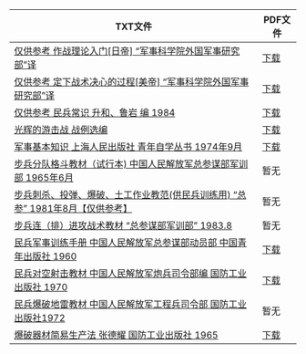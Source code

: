 | TXT文件 | PDF文件 |
| ------- | ------- |
| [仅供参考 作战理论入门[日帝] “军事科学院外国军事研究部”译](E%20%E5%86%9B%E4%BA%8B%E6%95%99%E6%9D%90/%E4%BB%85%E4%BE%9B%E5%8F%82%E8%80%83%20%E4%BD%9C%E6%88%98%E7%90%86%E8%AE%BA%E5%85%A5%E9%97%A8%5B%E6%97%A5%E5%B8%9D%5D%20%E2%80%9C%E5%86%9B%E4%BA%8B%E7%A7%91%E5%AD%A6%E9%99%A2%E5%A4%96%E5%9B%BD%E5%86%9B%E4%BA%8B%E7%A0%94%E7%A9%B6%E9%83%A8%E2%80%9D%E8%AF%91.txt) | [下载](E%20%E5%86%9B%E4%BA%8B%E6%95%99%E6%9D%90/%E4%BB%85%E4%BE%9B%E5%8F%82%E8%80%83%20%E4%BD%9C%E6%88%98%E7%90%86%E8%AE%BA%E5%85%A5%E9%97%A8%5B%E6%97%A5%E5%B8%9D%5D%20%E2%80%9C%E5%86%9B%E4%BA%8B%E7%A7%91%E5%AD%A6%E9%99%A2%E5%A4%96%E5%9B%BD%E5%86%9B%E4%BA%8B%E7%A0%94%E7%A9%B6%E9%83%A8%E2%80%9D%E8%AF%91.pdf) |
| [仅供参考 定下战术决心的过程[美帝] “军事科学院外国军事研究部”译](E%20%E5%86%9B%E4%BA%8B%E6%95%99%E6%9D%90/%E4%BB%85%E4%BE%9B%E5%8F%82%E8%80%83%20%E5%AE%9A%E4%B8%8B%E6%88%98%E6%9C%AF%E5%86%B3%E5%BF%83%E7%9A%84%E8%BF%87%E7%A8%8B%5B%E7%BE%8E%E5%B8%9D%5D%20%E2%80%9C%E5%86%9B%E4%BA%8B%E7%A7%91%E5%AD%A6%E9%99%A2%E5%A4%96%E5%9B%BD%E5%86%9B%E4%BA%8B%E7%A0%94%E7%A9%B6%E9%83%A8%E2%80%9D%E8%AF%91.txt) | [下载](E%20%E5%86%9B%E4%BA%8B%E6%95%99%E6%9D%90/%E4%BB%85%E4%BE%9B%E5%8F%82%E8%80%83%20%E5%AE%9A%E4%B8%8B%E6%88%98%E6%9C%AF%E5%86%B3%E5%BF%83%E7%9A%84%E8%BF%87%E7%A8%8B%5B%E7%BE%8E%E5%B8%9D%5D%20%E2%80%9C%E5%86%9B%E4%BA%8B%E7%A7%91%E5%AD%A6%E9%99%A2%E5%A4%96%E5%9B%BD%E5%86%9B%E4%BA%8B%E7%A0%94%E7%A9%B6%E9%83%A8%E2%80%9D%E8%AF%91.pdf) |
| [仅供参考 民兵常识 升和、鲁岩 编 1984](E%20%E5%86%9B%E4%BA%8B%E6%95%99%E6%9D%90/%E4%BB%85%E4%BE%9B%E5%8F%82%E8%80%83%20%E6%B0%91%E5%85%B5%E5%B8%B8%E8%AF%86%20%E5%8D%87%E5%92%8C%E3%80%81%E9%B2%81%E5%B2%A9%20%E7%BC%96%201984.txt) | [下载](E%20%E5%86%9B%E4%BA%8B%E6%95%99%E6%9D%90/%E4%BB%85%E4%BE%9B%E5%8F%82%E8%80%83%20%E6%B0%91%E5%85%B5%E5%B8%B8%E8%AF%86%20%E5%8D%87%E5%92%8C%E3%80%81%E9%B2%81%E5%B2%A9%20%E7%BC%96%201984.pdf) |
| [光辉的游击战 战例选编](E%20%E5%86%9B%E4%BA%8B%E6%95%99%E6%9D%90/%E5%85%89%E8%BE%89%E7%9A%84%E6%B8%B8%E5%87%BB%E6%88%98%20%E6%88%98%E4%BE%8B%E9%80%89%E7%BC%96.txt) | [下载](E%20%E5%86%9B%E4%BA%8B%E6%95%99%E6%9D%90/%E5%85%89%E8%BE%89%E7%9A%84%E6%B8%B8%E5%87%BB%E6%88%98%20%E6%88%98%E4%BE%8B%E9%80%89%E7%BC%96.pdf) |
| [军事基本知识 上海人民出版社 青年自学丛书 1974年9月](E%20%E5%86%9B%E4%BA%8B%E6%95%99%E6%9D%90/%E5%86%9B%E4%BA%8B%E5%9F%BA%E6%9C%AC%E7%9F%A5%E8%AF%86%20%E4%B8%8A%E6%B5%B7%E4%BA%BA%E6%B0%91%E5%87%BA%E7%89%88%E7%A4%BE%20%E9%9D%92%E5%B9%B4%E8%87%AA%E5%AD%A6%E4%B8%9B%E4%B9%A6%201974%E5%B9%B49%E6%9C%88.txt) | [下载](E%20%E5%86%9B%E4%BA%8B%E6%95%99%E6%9D%90/%E5%86%9B%E4%BA%8B%E5%9F%BA%E6%9C%AC%E7%9F%A5%E8%AF%86%20%E4%B8%8A%E6%B5%B7%E4%BA%BA%E6%B0%91%E5%87%BA%E7%89%88%E7%A4%BE%20%E9%9D%92%E5%B9%B4%E8%87%AA%E5%AD%A6%E4%B8%9B%E4%B9%A6%201974%E5%B9%B49%E6%9C%88.pdf) |
| [步兵分队格斗教材（试行本) 中国人民解放军总参谋部军训部 1965年6月](E%20%E5%86%9B%E4%BA%8B%E6%95%99%E6%9D%90/%E6%AD%A5%E5%85%B5%E5%88%86%E9%98%9F%E6%A0%BC%E6%96%97%E6%95%99%E6%9D%90%EF%BC%88%E8%AF%95%E8%A1%8C%E6%9C%AC%29%20%E4%B8%AD%E5%9B%BD%E4%BA%BA%E6%B0%91%E8%A7%A3%E6%94%BE%E5%86%9B%E6%80%BB%E5%8F%82%E8%B0%8B%E9%83%A8%E5%86%9B%E8%AE%AD%E9%83%A8%201965%E5%B9%B46%E6%9C%88.txt) | 暂无 |
| [步兵刺杀、投弹、爆破、土工作业教范(供民兵训练用) “总参” 1981年8月【仅供参考】](E%20%E5%86%9B%E4%BA%8B%E6%95%99%E6%9D%90/%E6%AD%A5%E5%85%B5%E5%88%BA%E6%9D%80%E3%80%81%E6%8A%95%E5%BC%B9%E3%80%81%E7%88%86%E7%A0%B4%E3%80%81%E5%9C%9F%E5%B7%A5%E4%BD%9C%E4%B8%9A%E6%95%99%E8%8C%83%28%E4%BE%9B%E6%B0%91%E5%85%B5%E8%AE%AD%E7%BB%83%E7%94%A8%29%20%E2%80%9C%E6%80%BB%E5%8F%82%E2%80%9D%201981%E5%B9%B48%E6%9C%88%E3%80%90%E4%BB%85%E4%BE%9B%E5%8F%82%E8%80%83%E3%80%91.txt) | 暂无 |
| [步兵连（排）进攻战术教材 “总参谋部军训部” 1983.8](E%20%E5%86%9B%E4%BA%8B%E6%95%99%E6%9D%90/%E6%AD%A5%E5%85%B5%E8%BF%9E%EF%BC%88%E6%8E%92%EF%BC%89%E8%BF%9B%E6%94%BB%E6%88%98%E6%9C%AF%E6%95%99%E6%9D%90%20%E2%80%9C%E6%80%BB%E5%8F%82%E8%B0%8B%E9%83%A8%E5%86%9B%E8%AE%AD%E9%83%A8%E2%80%9D%201983.8.txt) | 暂无 |
| [民兵军事训练手册 中国人民解放军总参谋部动员部 中国青年出版社 1960](E%20%E5%86%9B%E4%BA%8B%E6%95%99%E6%9D%90/%E6%B0%91%E5%85%B5%E5%86%9B%E4%BA%8B%E8%AE%AD%E7%BB%83%E6%89%8B%E5%86%8C%20%E4%B8%AD%E5%9B%BD%E4%BA%BA%E6%B0%91%E8%A7%A3%E6%94%BE%E5%86%9B%E6%80%BB%E5%8F%82%E8%B0%8B%E9%83%A8%E5%8A%A8%E5%91%98%E9%83%A8%20%E4%B8%AD%E5%9B%BD%E9%9D%92%E5%B9%B4%E5%87%BA%E7%89%88%E7%A4%BE%201960.txt) | [下载](E%20%E5%86%9B%E4%BA%8B%E6%95%99%E6%9D%90/%E6%B0%91%E5%85%B5%E5%86%9B%E4%BA%8B%E8%AE%AD%E7%BB%83%E6%89%8B%E5%86%8C%20%E4%B8%AD%E5%9B%BD%E4%BA%BA%E6%B0%91%E8%A7%A3%E6%94%BE%E5%86%9B%E6%80%BB%E5%8F%82%E8%B0%8B%E9%83%A8%E5%8A%A8%E5%91%98%E9%83%A8%20%E4%B8%AD%E5%9B%BD%E9%9D%92%E5%B9%B4%E5%87%BA%E7%89%88%E7%A4%BE%201960.pdf) |
| [民兵对空射击教材 中国人民解放军炮兵司令部编 国防工业出版社 1970](E%20%E5%86%9B%E4%BA%8B%E6%95%99%E6%9D%90/%E6%B0%91%E5%85%B5%E5%AF%B9%E7%A9%BA%E5%B0%84%E5%87%BB%E6%95%99%E6%9D%90%20%E4%B8%AD%E5%9B%BD%E4%BA%BA%E6%B0%91%E8%A7%A3%E6%94%BE%E5%86%9B%E7%82%AE%E5%85%B5%E5%8F%B8%E4%BB%A4%E9%83%A8%E7%BC%96%20%E5%9B%BD%E9%98%B2%E5%B7%A5%E4%B8%9A%E5%87%BA%E7%89%88%E7%A4%BE%201970.txt) | [下载](E%20%E5%86%9B%E4%BA%8B%E6%95%99%E6%9D%90/%E6%B0%91%E5%85%B5%E5%AF%B9%E7%A9%BA%E5%B0%84%E5%87%BB%E6%95%99%E6%9D%90%20%E4%B8%AD%E5%9B%BD%E4%BA%BA%E6%B0%91%E8%A7%A3%E6%94%BE%E5%86%9B%E7%82%AE%E5%85%B5%E5%8F%B8%E4%BB%A4%E9%83%A8%E7%BC%96%20%E5%9B%BD%E9%98%B2%E5%B7%A5%E4%B8%9A%E5%87%BA%E7%89%88%E7%A4%BE%201970.pdf) |
| [民兵爆破地雷教材 中国人民解放军工程兵司令部 国防工业出版社1972](E%20%E5%86%9B%E4%BA%8B%E6%95%99%E6%9D%90/%E6%B0%91%E5%85%B5%E7%88%86%E7%A0%B4%E5%9C%B0%E9%9B%B7%E6%95%99%E6%9D%90%20%E4%B8%AD%E5%9B%BD%E4%BA%BA%E6%B0%91%E8%A7%A3%E6%94%BE%E5%86%9B%E5%B7%A5%E7%A8%8B%E5%85%B5%E5%8F%B8%E4%BB%A4%E9%83%A8%20%E5%9B%BD%E9%98%B2%E5%B7%A5%E4%B8%9A%E5%87%BA%E7%89%88%E7%A4%BE1972.txt) | 暂无 |
| [爆破器材简易生产法 张德耀 国防工业出版社 1965](E%20%E5%86%9B%E4%BA%8B%E6%95%99%E6%9D%90/%E7%88%86%E7%A0%B4%E5%99%A8%E6%9D%90%E7%AE%80%E6%98%93%E7%94%9F%E4%BA%A7%E6%B3%95%20%E5%BC%A0%E5%BE%B7%E8%80%80%20%E5%9B%BD%E9%98%B2%E5%B7%A5%E4%B8%9A%E5%87%BA%E7%89%88%E7%A4%BE%201965.txt) | [下载](E%20%E5%86%9B%E4%BA%8B%E6%95%99%E6%9D%90/%E7%88%86%E7%A0%B4%E5%99%A8%E6%9D%90%E7%AE%80%E6%98%93%E7%94%9F%E4%BA%A7%E6%B3%95%20%E5%BC%A0%E5%BE%B7%E8%80%80%20%E5%9B%BD%E9%98%B2%E5%B7%A5%E4%B8%9A%E5%87%BA%E7%89%88%E7%A4%BE%201965.pdf) |
